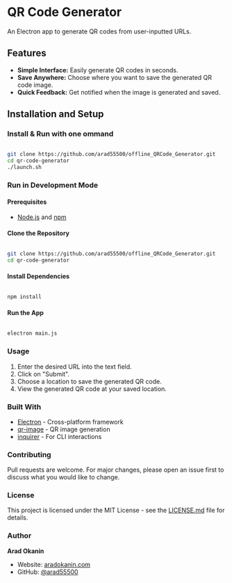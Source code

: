# QR Code Generator

An Electron app to generate QR codes from user-inputted URLs.

## Features

- **Simple Interface:** Easily generate QR codes in seconds.
- **Save Anywhere:** Choose where you want to save the generated QR code image.
- **Quick Feedback:** Get notified when the image is generated and saved.

## Installation and Setup

### Install & Run with one ommand
```bash

git clone https://github.com/arad55500/offline_QRCode_Generator.git
cd qr-code-generator
./launch.sh

```

### Run in Development Mode

#### Prerequisites

- [Node.js](https://nodejs.org/en/) and [npm](https://www.npmjs.com/)

#### Clone the Repository

```bash

git clone https://github.com/arad55500/offline_QRCode_Generator.git
cd qr-code-generator

```

#### Install Dependencies

```bash

npm install

```

#### Run the App

```bash

electron main.js

```

### Usage

1. Enter the desired URL into the text field.
2. Click on "Submit".
3. Choose a location to save the generated QR code.
4. View the generated QR code at your saved location.

### Built With

- [Electron](https://www.electronjs.org/) - Cross-platform framework
- [qr-image](https://www.npmjs.com/package/qr-image) - QR image generation
- [inquirer](https://www.npmjs.com/package/inquirer) - For CLI interactions

### Contributing

Pull requests are welcome. For major changes, please open an issue first to discuss what you would like to change.

### License

This project is licensed under the MIT License - see the [LICENSE.md](LICENSE.md) file for details.

### Author

**Arad Okanin**

- Website: [aradokanin.com](https://www.aradokanin.com)
- GitHub: [@arad55500](https://github.com/arad55500)
